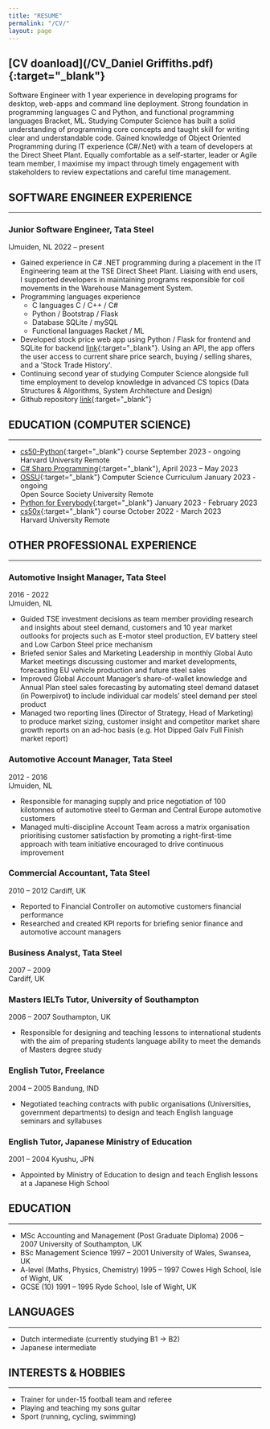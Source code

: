 ```yaml
---
title: "RESUME"
permalink: "/CV/"
layout: page
---
```

[CV doanload](/CV_Daniel Griffiths.pdf){:target="_blank"} 
---
Software Engineer with 1 year experience in developing programs for desktop, web-apps and command line deployment.  Strong foundation in programming languages C and Python, and functional programming languages Bracket, ML.  Studying Computer Science has built a solid understanding of programming core concepts and taught skill for writing clear and understandable code. Gained knowledge of Object Oriented Programming during IT experience (C#/.Net) with a team of developers at the Direct Sheet Plant.  Equally comfortable as a self-starter, leader or Agile team member, I maximise my impact through timely engagement with stakeholders to review expectations and careful time management.     
  
  
## SOFTWARE ENGINEER EXPERIENCE
---   
### Junior Software Engineer, Tata Steel
IJmuiden, NL
2022 – present
  
- Gained experience in C# .NET programming during a placement in the IT Engineering team at the TSE Direct Sheet Plant.  Liaising with end users, I supported developers in maintaining programs responsible for coil movements in the Warehouse Management System.
- Programming languages experience
    - C languages C / C++ / C#
    - Python / Bootstrap / Flask
    - Database SQLite / mySQL
    - Functional languages Racket / ML
- Developed stock price web app using Python / Flask for frontend and SQLite for backend [link](https://github.com/code50/51285379/tree/main/finance){:target="_blank"}. Using an API, the app offers the user access to current share price search, buying / selling shares, and a 'Stock Trade History'. 
- Continuing second year of studying Computer Science alongside full time employment to develop knowledge in advanced CS topics (Data Structures & Algorithms, System Architecture and Design)
- Github repository [link](https://github.com/code50/51285379){:target="_blank"}
 
  

  
## EDUCATION (COMPUTER SCIENCE)
---  
+ [cs50-Python](https://cs50.harvard.edu/python/2022/){:target="_blank"} course							                          	September 2023 - ongoing  
  Harvard University										Remote
+ [C# Sharp Programming](https://studycoding.org/p/beginning-c-sharp-programming){:target="_blank"}, April 2023 – May 2023
+ [OSSU](https://github.com/ossu/computer-science){:target="_blank"} Computer Science Curriculum						            January 2023 - ongoing  
  Open Source Society University							Remote  
+ [Python for Everybody](https://www.py4e.com/){:target="_blank"}                                                       January 2023 - February 2023
+ [cs50x](https://cs50.harvard.edu/x/2023/){:target="_blank"} course                                                    October 2022 - March 2023  
  Harvard University										                                                              Remote

                                                                                        

   
## OTHER PROFESSIONAL EXPERIENCE
---  
### Automotive Insight Manager, Tata Steel

2016 - 2022   
IJmuiden, NL  
+ Guided TSE investment decisions as team member providing research and insights about steel demand, customers and 10 year market outlooks  for projects such as E-motor steel production, EV battery steel and Low Carbon Steel price mechanism
+ Briefed senior Sales and Marketing Leadership in monthly Global Auto Market meetings discussing customer and market developments, forecasting EU vehicle production and future steel sales
+ Improved Global Account Manager’s share-of-wallet knowledge and Annual Plan steel sales forecasting by automating steel demand dataset (in Powerpivot) to include individual car models’ steel demand per steel product
+ Managed two reporting lines (Director of Strategy, Head of Marketing) to produce market sizing, customer insight and competitor market share growth reports on an ad-hoc basis (e.g. Hot Dipped Galv Full Finish market report)
  
  
  
### Automotive Account Manager, Tata Steel
2012 - 2016  
IJmuiden, NL
  
+ Responsible for managing supply and price negotiation of 100 kilotonnes of automotive steel to German and Central Europe automotive customers 
+ Managed multi-discipline Account Team across a matrix organisation prioritising customer satisfaction by promoting a right-first-time approach with team initiative encouraged to drive continuous improvement
  
  
### Commercial Accountant, Tata Steel
2010 – 2012
Cardiff, UK
  
+ Reported to Financial Controller on automotive customers financial performance  
+ Researched and created KPI reports for briefing senior finance and automotive account managers
    
  
### Business Analyst, Tata Steel
2007 – 2009							
Cardiff, UK
  
  
### Masters IELTs Tutor, University of Southampton							
2006 – 2007
Southampton, UK
  
+ Responsible for designing and teaching lessons to international students with the aim of preparing  students language ability to meet the demands of Masters degree study
  
  
### English Tutor, Freelance			 							
2004 – 2005
Bandung, IND
  
+ Negotiated teaching contracts with public organisations (Universities, government departments) to design and teach English language seminars and syllabuses
  
  
### English Tutor, Japanese Ministry of Education							
2001 – 2004
Kyushu, JPN
  
+ Appointed by Ministry of Education to design and teach English lessons at a Japanese High School    
  
  
## EDUCATION
---
+ MSc Accounting and Management (Post Graduate Diploma)				2006 – 2007
University of Southampton,							UK
+ BSc Management Science								1997 – 2001
University of Wales, Swansea, UK
+ A-level (Maths, Physics, Chemistry)							1995 – 1997
Cowes High School, Isle of Wight, UK
+ GCSE (10)										1991 –  1995
Ryde School, Isle of Wight, UK
  
  
## LANGUAGES
---
+ Dutch intermediate (currently studying B1 -> B2) 						
+ Japanese intermediate			
  
  
## INTERESTS & HOBBIES
---
+ Trainer for under-15 football team and referee
+ Playing and teaching my sons guitar 
+ Sport (running, cycling, swimming) 
  
  
  
  
